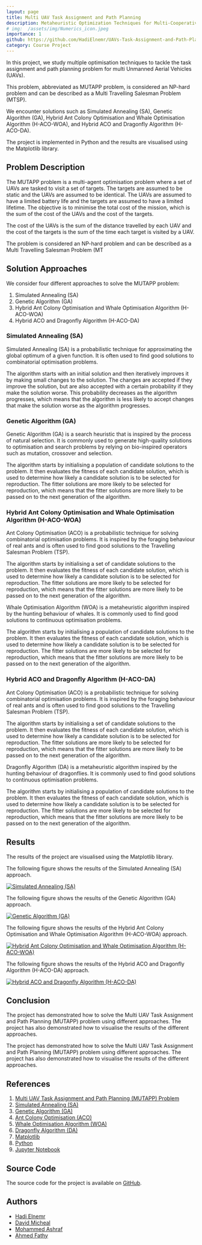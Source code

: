 ```yaml
---
layout: page
title: Multi UAV Task Assignment and Path Planning
description: Metaheuristic Optimization Techniques for Multi-Cooperative Systems
# img:  /assets/img/Numerics_icon.jpeg
importance: 1
github: https://github.com/HadiElnemr/UAVs-Task-Assignment-and-Path-Planning
category: Course Project
---
```


<!-- write a markdown page about our optimisation techniques course where we tackled the MUTAPP problem using 4 different approaches--> 


<!-- # Multi UAV Task Assignment and Path Planning -->

In this project, we study multiple optimisation techniques to tackle the task assignment and path planning problem for multi Unmanned Aerial Vehicles (UAVs).

This problem, abbreviated as MUTAPP problem, is considered an NP-hard problem and can be described as a Multi Travelling Salesman Problem (MTSP).

We encounter solutions such as Simulated Annealing (SA), Genetic Algorithm (GA), Hybrid Ant Colony Optimisation and Whale Optimisation Algorithm (H-ACO-WOA), and Hybrid ACO and Dragonfly Algorithm (H-ACO-DA).

The project is implemented in Python and the results are visualised using the Matplotlib library.

## Problem Description

The MUTAPP problem is a multi-agent optimisation problem where a set of UAVs are tasked to visit a set of targets. The targets are assumed to be static and the UAVs are assumed to be identical. The UAVs are assumed to have a limited battery life and the targets are assumed to have a limited lifetime. The objective is to minimise the total cost of the mission, which is the sum of the cost of the UAVs and the cost of the targets.

The cost of the UAVs is the sum of the distance travelled by each UAV and the cost of the targets is the sum of the time each target is visited by a UAV.

The problem is considered an NP-hard problem and can be described as a Multi Travelling Salesman Problem (MT

## Solution Approaches

We consider four different approaches to solve the MUTAPP problem:

1. Simulated Annealing (SA)
2. Genetic Algorithm (GA)
3. Hybrid Ant Colony Optimisation and Whale Optimisation Algorithm (H-ACO-WOA)
4. Hybrid ACO and Dragonfly Algorithm (H-ACO-DA)

### Simulated Annealing (SA)

Simulated Annealing (SA) is a probabilistic technique for approximating the global optimum of a given function. It is often used to find good solutions to combinatorial optimisation problems.

The algorithm starts with an initial solution and then iteratively improves it by making small changes to the solution. The changes are accepted if they improve the solution, but are also accepted with a certain probability if they make the solution worse. This probability decreases as the algorithm progresses, which means that the algorithm is less likely to accept changes that make the solution worse as the algorithm progresses.

### Genetic Algorithm (GA)

Genetic Algorithm (GA) is a search heuristic that is inspired by the process of natural selection. It is commonly used to generate high-quality solutions to optimisation and search problems by relying on bio-inspired operators such as mutation, crossover and selection.

The algorithm starts by initialising a population of candidate solutions to the problem. It then evaluates the fitness of each candidate solution, which is used to determine how likely a candidate solution is to be selected for reproduction. The fitter solutions are more likely to be selected for reproduction, which means that the fitter solutions are more likely to be passed on to the next generation of the algorithm.

### Hybrid Ant Colony Optimisation and Whale Optimisation Algorithm (H-ACO-WOA)

Ant Colony Optimisation (ACO) is a probabilistic technique for solving combinatorial optimisation problems. It is inspired by the foraging behaviour of real ants and is often used to find good solutions to the Travelling Salesman Problem (TSP).

The algorithm starts by initialising a set of candidate solutions to the problem. It then evaluates the fitness of each candidate solution, which is used to determine how likely a candidate solution is to be selected for reproduction. The fitter solutions are more likely to be selected for reproduction, which means that the fitter solutions are more likely to be passed on to the next generation of the algorithm.

Whale Optimisation Algorithm (WOA) is a metaheuristic algorithm inspired by the hunting behaviour of whales. It is commonly used to find good solutions to continuous optimisation problems.

The algorithm starts by initialising a population of candidate solutions to the problem. It then evaluates the fitness of each candidate solution, which is used to determine how likely a candidate solution is to be selected for reproduction. The fitter solutions are more likely to be selected for reproduction, which means that the fitter solutions are more likely to be passed on to the next generation of the algorithm.

### Hybrid ACO and Dragonfly Algorithm (H-ACO-DA)

Ant Colony Optimisation (ACO) is a probabilistic technique for solving combinatorial optimisation problems. It is inspired by the foraging behaviour of real ants and is often used to find good solutions to the Travelling Salesman Problem (TSP).

The algorithm starts by initialising a set of candidate solutions to the problem. It then evaluates the fitness of each candidate solution, which is used to determine how likely a candidate solution is to be selected for reproduction. The fitter solutions are more likely to be selected for reproduction, which means that the fitter solutions are more likely to be passed on to the next generation of the algorithm.

Dragonfly Algorithm (DA) is a metaheuristic algorithm inspired by the hunting behaviour of dragonflies. It is commonly used to find good solutions to continuous optimisation problems.

The algorithm starts by initialising a population of candidate solutions to the problem. It then evaluates the fitness of each candidate solution, which is used to determine how likely a candidate solution is to be selected for reproduction. The fitter solutions are more likely to be selected for reproduction, which means that the fitter solutions are more likely to be passed on to the next generation of the algorithm.

## Results

The results of the project are visualised using the Matplotlib library.

The following figure shows the results of the Simulated Annealing (SA) approach.

[![Simulated Annealing (SA)](/assets/img/multi_uav_task_assignment_and_path_planning/sa.png)](/assets/img/multi_uav_task_assignment_and_path_planning/sa.png)

The following figure shows the results of the Genetic Algorithm (GA) approach.

[![Genetic Algorithm (GA)](/assets/img/multi_uav_task_assignment_and_path_planning/ga.png)](/assets/img/multi_uav_task_assignment_and_path_planning/ga.png)

The following figure shows the results of the Hybrid Ant Colony Optimisation and Whale Optimisation Algorithm (H-ACO-WOA) approach.

[![Hybrid Ant Colony Optimisation and Whale Optimisation Algorithm (H-ACO-WOA)](/assets/img/multi_uav_task_assignment_and_path_planning/h_aco_woa.png)](/assets/img/multi_uav_task_assignment_and_path_planning/h_aco_woa.png)

The following figure shows the results of the Hybrid ACO and Dragonfly Algorithm (H-ACO-DA) approach.

[![Hybrid ACO and Dragonfly Algorithm (H-ACO-DA)](/assets/img/multi_uav_task_assignment_and_path_planning/h_aco_da.png)](/assets/img/multi_uav_task_assignment_and_path_planning/h_aco_da.png)

## Conclusion

The project has demonstrated how to solve the Multi UAV Task Assignment and Path Planning (MUTAPP) problem using different approaches. The project has also demonstrated how to visualise the results of the different approaches.

The project has demonstrated how to solve the Multi UAV Task Assignment and Path Planning (MUTAPP) problem using different approaches. The project has also demonstrated how to visualise the results of the different approaches.

## References

1. [Multi UAV Task Assignment and Path Planning (MUTAPP) Problem](https://en.wikipedia.org/wiki/Multi_UAV_task_assignment_and_path_planning_problem)
2. [Simulated Annealing (SA)](https://en.wikipedia.org/wiki/Simulated_annealing)
3. [Genetic Algorithm (GA)](https://en.wikipedia.org/wiki/Genetic_algorithm)
4. [Ant Colony Optimisation (ACO)](https://en.wikipedia.org/wiki/Ant_colony_optimization_algorithms)
5. [Whale Optimisation Algorithm (WOA)](https://en.wikipedia.org/wiki/Whale_optimization_algorithm)
6. [Dragonfly Algorithm (DA)](https://en.wikipedia.org/wiki/Dragonfly_algorithm)
7. [Matplotlib](https://matplotlib.org/)
8. [Python](https://www.python.org/)
9. [Jupyter Notebook](https://jupyter.org/)

## Source Code

The source code for the project is available on [GitHub](https://github.com/HadiElnemr/UAVs-Task-Assignment-and-Path-Planning).

## Authors
 - [Hadi Elnemr](https://github.com/HadiElnemr)
 - [David Micheal](https://github.com/DavidMicheal)
 - [Mohammed Ashraf]()
 - [Ahmed Fathy](https://github.com/AhmedFathyAbdelkhalek)
  
<!-- 
## License
    
    [![License](/assets/img/multi_uav_task_assignment_and_path_planning/license.png)](/assets/img/multi_uav_task_assignment_and_path_planning/license.png)

## Contact
    
    [![Contact](/assets/img/multi_uav_task_assignment_and_path_planning/contact.png)](/assets/img/multi_uav_task_assignment_and_path_planning/contact.png)

## Donate
    
    [![Donate](/assets/img/multi_uav_task_assignment_and_path_planning/donate.png)](/assets/img/multi_uav_task_assignment_and_path_planning/donate.png)

## Disclaimer
    
    [![Disclaimer](/assets/img/multi_uav_task_assignment_and_path_planning/disclaimer.png)](/assets/img/multi_uav_task_assignment_and_path_planning/disclaimer.png)

## Acknowledgements
    
    [![Acknowledgements](/assets/img/multi_uav_task_assignment_and_path_planning/acknowledgements.png)](/assets/img/multi_uav_task_assignment_and_path_planning/acknowledgements.png)

## About
    
    [![About](/assets/img/multi_uav_task_assignment_and_path_planning/about.png)](/assets/img/multi_uav_task_assignment_and_path_planning/about.png)

## Social Media
    
    [![Social Media](/assets/img/multi_uav_task_assignment_and_path_planning/social_media.png)](/assets/img/multi_uav_task_assignment_and_path_planning/social_media.png)

## GitHub
     -->


